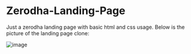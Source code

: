 # Zerodha-Landing-Page

Just a zerodha landing page with basic html and css usage. Below is the picture of the landing page clone:

![image](https://github.com/user-attachments/assets/aa532633-adcb-4344-81e0-46a6d3e2e8ff)
